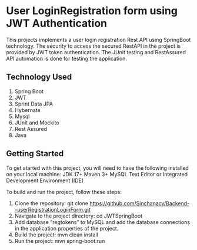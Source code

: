 # User LoginRegistration form using JWT Authentication
 This projects implements a user login registration Rest API using SpringBoot technology. The security to access the secured RestAPI in the project is provided by JWT token authentication. The JUnit testing and RestAssured API automation is done for testing the application.

## Technology Used
1. Spring Boot 
2. JWT
3. Sprint Data JPA
4. Hybernate
5. Mysql
6. JUnit and Mockito
7. Rest Assured
8. Java

## Getting Started

To get started with this project, you will need to have the following installed on your local machine:
JDK 17+
Maven 3+
MySQL
Text Editor or Integrated Development Environment (IDE)

To build and run the project, follow these steps:

1. Clone the repository: git clone https://github.com/Sinchanacy/Backend--userRegistrationLoginForm.git
2. Navigate to the project directory: cd JWTSpringBoot
3. Add database "regtokens" to MySQL  and add the database connections in the application properties of the project.
4. Build the project: mvn clean install
5. Run the project: mvn spring-boot:run 
